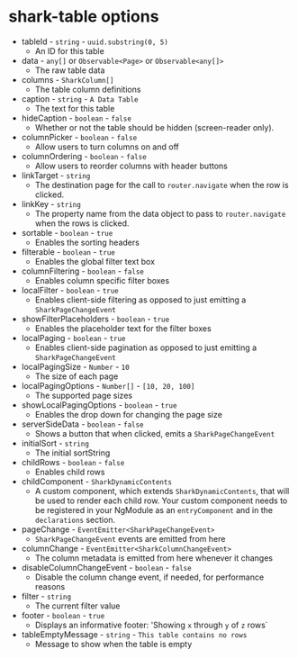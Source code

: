 # shark-table options

* tableId - `string` - `uuid.substring(0, 5)`
    * An ID for this table
* data - `any[]` or `Observable<Page>` or `Observable<any[]>`
    * The raw table data
* columns - `SharkColumn[]`
    * The table column definitions
* caption - `string` - `A Data Table`
    * The <caption> text for this table
* hideCaption - `boolean` - `false`
    * Whether or not the table <caption> should be hidden (screen-reader only).
* columnPicker - `boolean` - `false`
    * Allow users to turn columns on and off
* columnOrdering - `boolean` - `false`
    * Allow users to reorder columns with header buttons
* linkTarget - `string`
    * The destination page for the call to `router.navigate` when the row is clicked.
* linkKey - `string`
    * The property name from the data object to pass to `router.navigate` when the rows is clicked.
* sortable - `boolean` - `true`
    * Enables the sorting headers
* filterable - `boolean` - `true`
    * Enables the global filter text box
* columnFiltering - `boolean` - `false`
    * Enables column specific filter boxes
* localFilter - `boolean` - `true`
    * Enables client-side filtering as opposed to just emitting a `SharkPageChangeEvent`
* showFilterPlaceholders - `boolean` - `true`
    * Enables the placeholder text for the filter boxes
* localPaging - `boolean` - `true`
    * Enables client-side pagination as opposed to just emitting a `SharkPageChangeEvent`
* localPagingSize - `Number` - `10`
    * The size of each page
* localPagingOptions - `Number[]` - `[10, 20, 100]`
    * The supported page sizes
* showLocalPagingOptions - `boolean` - `true`
    * Enables the drop down for changing the page size
* serverSideData - `boolean` - `false`
    * Shows a button that when clicked, emits a `SharkPageChangeEvent`
* initialSort - `string`
    * The initial sortString
* childRows - `boolean` - `false`
    * Enables child rows
* childComponent - `SharkDynamicContents`
    * A custom component, which extends `SharkDynamicContents`, that will be used to render each child row. Your custom component needs to be registered in your NgModule as an `entryComponent` and in the `declarations` section.
* pageChange - `EventEmitter<SharkPageChangeEvent>`
    * `SharkPageChangeEvent` events are emitted from here
* columnChange - `EventEmitter<SharkColumnChangeEvent>`
    * The column metadata is emitted from here whenever it changes
* disableColumnChangeEvent - `boolean` - `false`
    * Disable the column change event, if needed, for performance reasons
* filter - `string`
    * The current filter value
* footer - `boolean` - `true`
    * Displays an informative footer:  'Showing `x` through `y` of `z` rows`
* tableEmptyMessage - `string` - `This table contains no rows`
    * Message to show when the table is empty